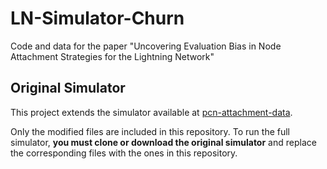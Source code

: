 # LN-Simulator-Churn
Code and data for the paper "Uncovering Evaluation Bias in Node Attachment Strategies for the Lightning Network"

## Original Simulator

This project extends the simulator available at [pcn-attachment-data](https://git.tu-berlin.de/rohrer/pcn-attachment-data/-/tree/master?ref_type=heads).

Only the modified files are included in this repository. To run the full simulator, **you must clone or download the original simulator** and replace the corresponding files with the ones in this repository.
